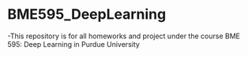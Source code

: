 # BME595_DeepLearning
 -This repository is for all homeworks and project under the course BME 595: Deep Learning in Purdue University
